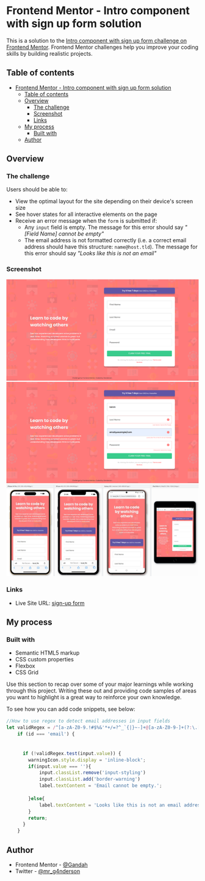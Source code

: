 # Frontend Mentor - Intro component with sign up form solution

This is a solution to the [Intro component with sign up form challenge on Frontend Mentor](https://www.frontendmentor.io/challenges/intro-component-with-signup-form-5cf91bd49edda32581d28fd1). Frontend Mentor challenges help you improve your coding skills by building realistic projects.

## Table of contents

- [Frontend Mentor - Intro component with sign up form solution](#frontend-mentor---intro-component-with-sign-up-form-solution)
  - [Table of contents](#table-of-contents)
  - [Overview](#overview)
    - [The challenge](#the-challenge)
    - [Screenshot](#screenshot)
    - [Links](#links)
  - [My process](#my-process)
    - [Built with](#built-with)
  - [Author](#author)

## Overview

### The challenge

Users should be able to:

- View the optimal layout for the site depending on their device's screen size
- See hover states for all interactive elements on the page
- Receive an error message when the `form` is submitted if:
  - Any `input` field is empty. The message for this error should say *"[Field Name] cannot be empty"*
  - The email address is not formatted correctly (i.e. a correct email address should have this structure: `name@host.tld`). The message for this error should say *"Looks like this is not an email"*

### Screenshot

![Desktop-view](./screenshots/screenshot-1.png)
![Active-states](./screenshots/screenshot-2.png)
![Mobile-view](./screenshots/screenshot-mobile.png)

### Links

- Live Site URL: [sign-up form](https://gandah.github.io/signup_form-project/)

## My process

### Built with

- Semantic HTML5 markup
- CSS custom properties
- Flexbox
- CSS Grid

Use this section to recap over some of your major learnings while working through this project. Writing these out and providing code samples of areas you want to highlight is a great way to reinforce your own knowledge.

To see how you can add code snippets, see below:

```js
//How to use regex to detect email addresses in input fields 
let validRegex = /^[a-zA-Z0-9.!#$%&'*+/=?^_`{|}~-]+@[a-zA-Z0-9-]+(?:\.[a-zA-Z0-9-]+)*$/;
    if (id === 'email') {


      if (!validRegex.test(input.value)) {
        warningIcon.style.display = 'inline-block';
        if(input.value === ''){
            input.classList.remove('input-styling') 
            input.classList.add('border-warning')
            label.textContent = 'Email cannot be empty.';
        
        }else{
            label.textContent = 'Looks like this is not an email address.';
        }
        return;
      }
    }
```

## Author

- Frontend Mentor - [@Gandah](https://www.frontendmentor.io/profile/Gandah)
- Twitter - [@mr_g4nderson](https://twitter.com/mr_g4nderson?t=A5NobjZab2sVEdh3Zq9s0A&s=09)

